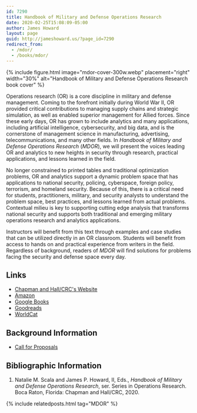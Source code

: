 ```yaml
---
id: 7290
title: Handbook of Military and Defense Operations Research
date: 2020-02-25T15:08:09-05:00
author: James Howard
layout: page
guid: http://jameshoward.us/?page_id=7290
redirect_from:
  - /mdor/
  - /books/mdor/
---
```


{% include figure.html image="mdor-cover-300w.webp" placement="right" width="30%"
   alt="Handbook of Military and Defense Operations Research book cover" %}

Operations research (OR) is a core discipline in military and defense
management. Coming to the forefront initially during World War II,
OR provided critical contributions to managing supply chains and
strategic simulation, as well as enabled superior management for
Allied forces. Since these early days, OR has grown to include
analytics and many applications, including artificial intelligence,
cybersecurity, and big data, and is the cornerstone of management
science in manufacturing, advertising, telecommunications, and many
other fields. In _Handbook of Military and Defense Operations
Research_ (_MDOR_), we will present the voices leading OR and
analytics to new heights in security through research, practical
applications, and lessons learned in the field.

No longer constrained to printed tables and traditional optimization
problems, OR and analytics support a dynamic problem space that has
applications to national security, policing, cyberspace, foreign
policy, terrorism, and homeland security. Because of this, there
is a critical need for students, practitioners, military, and
security analysts to understand the problem space, best practices,
and lessons learned from actual problems. Contextual milieu is key
to supporting cutting edge analysis that transforms national security
and supports both traditional and emerging military operations
research and analytics applications.

Instructors will benefit from this text through examples and case
studies that can be utilized directly in an OR classroom. Students
will benefit from access to hands on and practical experience from
writers in the field. Regardless of background, readers of _MDOR_
will find solutions for problems facing the security and defense
space every day.

## Links

*   [Chapman and Hall/CRC's Website](http://crcpress.com/9781138607330)
*   [Amazon](https://www.amazon.com/gp/product/1138607339)
*   [Google Books](https://books.google.com/books?id=J6i1ygEACAAJ)
*   [Goodreads](https://www.goodreads.com/book/show/48748134)
*   [WorldCat](http://www.worldcat.org/oclc/1143014747)

## Background Information

*   [Call for Proposals](/mdor/cfp)

## Bibliographic Information

1. Natalie M. Scala and James P. Howard, II, Eds., _Handbook of Military and Defense Operations Research_, ser. Series in Operations Research. Boca Raton, Florida: Chapman and Hall/CRC, 2020.

{% include relatedposts.html tag="MDOR" %}
